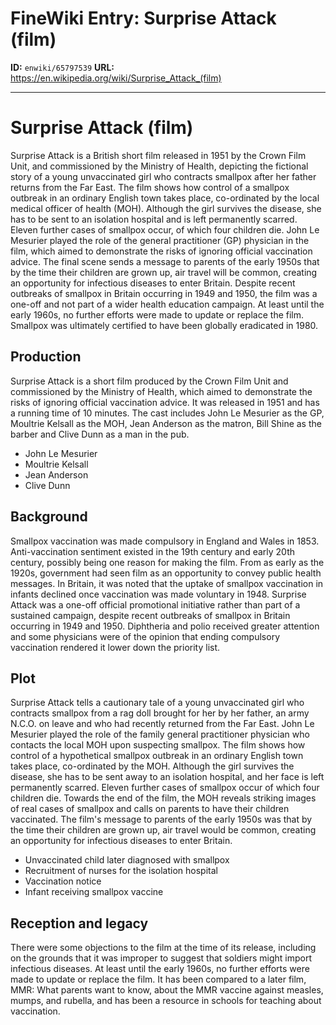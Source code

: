 # FineWiki Entry: Surprise Attack (film)

**ID:** `enwiki/65797539`
**URL:** <https://en.wikipedia.org/wiki/Surprise_Attack_(film)>

--- 

# Surprise Attack (film)
Surprise Attack is a British short film released in 1951 by the Crown Film Unit, and commissioned by the Ministry of Health, depicting the fictional story of a young unvaccinated girl who contracts smallpox after her father returns from the Far East. The film shows how control of a smallpox outbreak in an ordinary English town takes place, co-ordinated by the local medical officer of health (MOH). Although the girl survives the disease, she has to be sent to an isolation hospital and is left permanently scarred. Eleven further cases of smallpox occur, of which four children die.
John Le Mesurier played the role of the general practitioner (GP) physician in the film, which aimed to demonstrate the risks of ignoring official vaccination advice. The final scene sends a message to parents of the early 1950s that by the time their children are grown up, air travel will be common, creating an opportunity for infectious diseases to enter Britain.
Despite recent outbreaks of smallpox in Britain occurring in 1949 and 1950, the film was a one-off and not part of a wider health education campaign. At least until the early 1960s, no further efforts were made to update or replace the film. Smallpox was ultimately certified to have been globally eradicated in 1980.

## Production
Surprise Attack is a short film produced by the Crown Film Unit and commissioned by the Ministry of Health, which aimed to demonstrate the risks of ignoring official vaccination advice. It was released in 1951 and has a running time of 10 minutes.
The cast includes John Le Mesurier as the GP, Moultrie Kelsall as the MOH, Jean Anderson as the matron, Bill Shine as the barber and Clive Dunn as a man in the pub.
- John Le Mesurier
- Moultrie Kelsall
- Jean Anderson
- Clive Dunn


## Background
Smallpox vaccination was made compulsory in England and Wales in 1853. Anti-vaccination sentiment existed in the 19th century and early 20th century, possibly being one reason for making the film. From as early as the 1920s, government had seen film as an opportunity to convey public health messages. In Britain, it was noted that the uptake of smallpox vaccination in infants declined once vaccination was made voluntary in 1948. Surprise Attack was a one-off official promotional initiative rather than part of a sustained campaign, despite recent outbreaks of smallpox in Britain occurring in 1949 and 1950. Diphtheria and polio received greater attention and some physicians were of the opinion that ending compulsory vaccination rendered it lower down the priority list.

## Plot
Surprise Attack tells a cautionary tale of a young unvaccinated girl who contracts smallpox from a rag doll brought for her by her father, an army N.C.O. on leave and who had recently returned from the Far East. John Le Mesurier played the role of the family general practitioner physician who contacts the local MOH upon suspecting smallpox. The film shows how control of a hypothetical smallpox outbreak in an ordinary English town takes place, co-ordinated by the MOH. Although the girl survives the disease, she has to be sent away to an isolation hospital, and her face is left permanently scarred. Eleven further cases of smallpox occur of which four children die.
Towards the end of the film, the MOH reveals striking images of real cases of smallpox and calls on parents to have their children vaccinated. The film's message to parents of the early 1950s was that by the time their children are grown up, air travel would be common, creating an opportunity for infectious diseases to enter Britain.
- Unvaccinated child later diagnosed with smallpox
- Recruitment of nurses for the isolation hospital
- Vaccination notice
- Infant receiving smallpox vaccine


## Reception and legacy
There were some objections to the film at the time of its release, including on the grounds that it was improper to suggest that soldiers might import infectious diseases.
At least until the early 1960s, no further efforts were made to update or replace the film. It has been compared to a later film, MMR: What parents want to know, about the MMR vaccine against measles, mumps, and rubella, and has been a resource in schools for teaching about vaccination.
